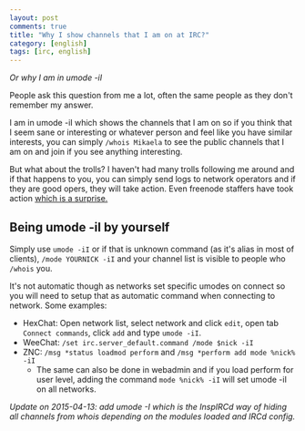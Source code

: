 ```yaml
---
layout: post
comments: true
title: "Why I show channels that I am on at IRC?"
category: [english]
tags: [irc, english]
---
```


*Or why I am in umode -iI*

People ask this question from me a lot, often the same people as they don't
remember my answer.

I am in umode -iI which shows the channels that I am on so if you think
that I seem sane or interesting or whatever person and feel like you have
similar interests, you can simply `/whois Mikaela` to see the public
channels that I am on and join if you see anything interesting.

But what about the trolls? I haven't had many trolls following me around
and if that happens to you, you can simply send logs to network operators
and if they are good opers, they will take action. Even freenode staffers
have took action [which is a surprise.](https://github.com/Mikaela/freenode-harassment)

## Being umode -iI by yourself

Simply use `umode -iI` or if that is unknown command (as it's alias in most
of clients), `/mode YOURNICK -iI` and your channel list is visible to
people who `/whois` you.

It's not automatic though as networks set specific umodes on connect so you
will need to setup that as automatic command when connecting to network.
Some examples:

* HexChat: Open network list, select network and click `edit`, open tab
  `Connect commands`, click `add` and type `umode -iI`.
* WeeChat: `/set irc.server_default.command /mode $nick -iI`
* ZNC: `/msg *status loadmod perform` and `/msg *perform add mode %nick% -iI`
    * The same can also be done in webadmin and if you load perform for
      user level, adding the command `mode %nick% -iI` will set umode -iI
      on all networks.

*Update on 2015-04-13: add umode -I which is the InspIRCd way of hiding
all channels from whois depending on the modules loaded and IRCd config.*
